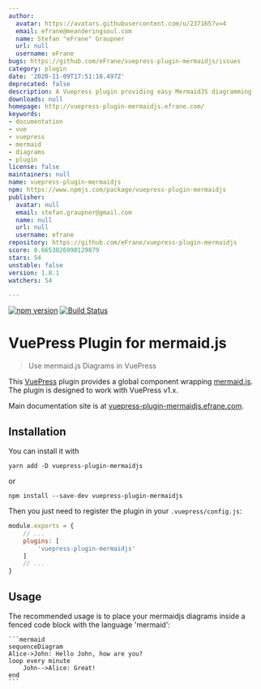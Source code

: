 ```yaml
---
author:
  avatar: https://avatars.githubusercontent.com/u/237165?v=4
  email: efrane@meanderingsoul.com
  name: Stefan "eFrane" Graupner
  url: null
  username: eFrane
bugs: https://github.com/eFrane/vuepress-plugin-mermaidjs/issues
category: plugin
date: '2020-11-09T17:51:10.497Z'
deprecated: false
description: A Vuepress plugin providing easy MermaidJS diagramming
downloads: null
homepage: http://vuepress-plugin-mermaidjs.efrane.com/
keywords:
- documentation
- vue
- vuepress
- mermaid
- diagrams
- plugin
license: false
maintainers: null
name: vuepress-plugin-mermaidjs
npm: https://www.npmjs.com/package/vuepress-plugin-mermaidjs
publisher:
  avatar: null
  email: stefan.graupner@gmail.com
  name: null
  url: null
  username: efrane
repository: https://github.com/eFrane/vuepress-plugin-mermaidjs
score: 0.6653826990129879
stars: 54
unstable: false
version: 1.8.1
watchers: 54

---
```


[![npm version](https://badge.fury.io/js/vuepress-plugin-mermaidjs.svg)](https://badge.fury.io/js/vuepress-plugin-mermaidjs)
[![Build Status](https://travis-ci.com/eFrane/vuepress-plugin-mermaidjs.svg?branch=master)](https://travis-ci.com/eFrane/vuepress-plugin-mermaidjs)

# VuePress Plugin for mermaid.js

> Use mermaid.js Diagrams in VuePress

This [VuePress][1] plugin provides a global component wrapping [mermaid.js][2].
The plugin is designed to work with VuePress v1.x.

Main documentation site is at [vuepress-plugin-mermaidjs.efrane.com][3].

## Installation

You can install it with

``` shell
yarn add -D vuepress-plugin-mermaidjs
```

or

``` shell
npm install --save-dev vuepress-plugin-mermaidjs
```

Then you just need to register the plugin in your `.vuepress/config.js`:

``` js
module.exports = {
    // ...
    plugins: [
        'vuepress-plugin-mermaidjs'
    ]
    // ...
}
```

## Usage

The recommended usage is to place your mermaidjs diagrams inside
a fenced code block with the language 'mermaid':

    ```mermaid
    sequenceDiagram
    Alice->John: Hello John, how are you?
    loop every minute
        John-->Alice: Great!
    end
    ```

[1]: https://vuepress.vuejs.org
[2]: https://mermaidjs.github.io
[3]: https://vuepress-plugin-mermaidjs.efrane.com
